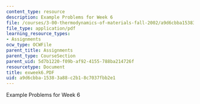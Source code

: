 ```yaml
---
content_type: resource
description: Example Problems for Week 6
file: /courses/3-00-thermodynamics-of-materials-fall-2002/a9d6cbba15383a88c2b18c7037fbb2e1_exweek6.PDF
file_type: application/pdf
learning_resource_types:
- Assignments
ocw_type: OCWFile
parent_title: Assignments
parent_type: CourseSection
parent_uid: 5d7b1220-f09b-af92-4155-788ba214726f
resourcetype: Document
title: exweek6.PDF
uid: a9d6cbba-1538-3a88-c2b1-8c7037fbb2e1
---
```

Example Problems for Week 6

